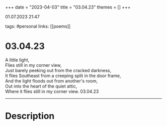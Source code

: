 +++
date = "2023-04-03"
title = "03.04.23"
themes = []
+++

01.07.2023 21:47

tags: #personal
links: [[poems]]

# 03.04.23
A little light,  
Flies still in my corner view,  
Just barely peeking out from the cracked darkness,  
It flies Southeast from a creeping split in the door frame,  
And the light floods out from another's room,  
Out into the heart of the quiet attic,  
Where it flies still in my corner view.
03.04.23

---
# Description
